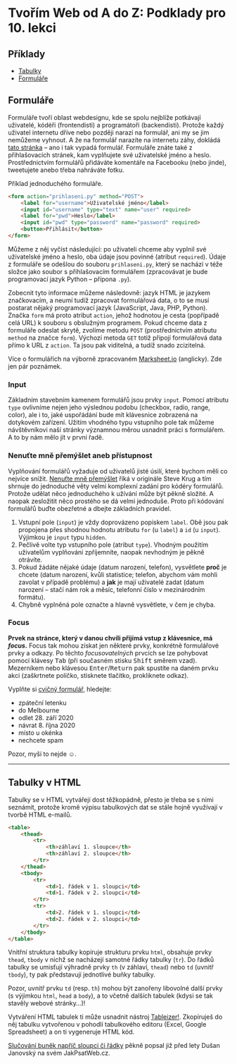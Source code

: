 # Tvořím Web od A do Z: Podklady pro 10. lekci

## Příklady

- [Tabulky](priklady/01-tabulky)
- [Formuláře](priklady/02-formulare)

## Formuláře

Formuláře tvoří oblast webdesignu, kde se spolu nejblíže potkávají uživatelé, kódéři (frontendisti) a programátoři (backendisti). Protože každý uživatel internetu dříve nebo později narazí na formulář, ani my se jim nemůžeme vyhnout. A že na formulář narazíte na internetu záhy, dokládá [tato stránka](https://google.cz) – ano i tak vypadá formulář. Formuláře znáte také z přihlašovacích stránek, kam vyplňujete své uživatelské jméno a heslo. Prostřednictvím formulářů přidáváte komentáře na Facebooku (nebo jinde), tweetujete anebo třeba nahráváte fotku.

Příklad jednoduchého formuláře.

```html
<form action="prihlaseni.py" method="POST">
    <label for="username">Uživatelské jméno</label>
    <input id="username" type="text" name="user" required>
    <label for="pwd">Heslo</label>
    <input id="pwd" type="password" name="password" required>
    <button>Přihlásit</button>
</form>
```

Můžeme z něj vyčíst následující: po uživateli chceme aby vyplnil své uživatelské jméno a heslo, oba údaje jsou povinné (atribut `required`). Údaje z formuláře se odešlou do souboru `prihlaseni.py`, který se nachází v téže složce jako soubor s přihlašovacím formulářem (zpracovávat je bude programovací jazyk Python – přípona `.py`).

Zobecnit tyto informace můžeme následovně: jazyk HTML je jazykem značkovacím, a neumí tudíž zpracovat formulářová data, o to se musí postarat nějaký programovací jazyk (JavaScript, Java, PHP, Python). Značka `form` má proto atribut `action`, jehož hodnotou je cesta (popřípadě celá URL) k souboru s obslužným programem. Pokud chceme data z formuláře odeslat skrytě, zvolíme metodu `POST` (prostřednictvím atributu `method` na značce `form`). Výchozí metoda `GET` totiž připojí formulářová data přímo k URL z `action`. Ta jsou pak viditelná, a tudíž snado zcizitelná.

Více o formulářích na výborně zpracovaném [Marksheet.io](https://marksheet.io/html-forms.html) (anglicky). Zde jen pár poznámek.

### Input

Základním stavebním kamenem formulářů jsou prvky `input`. Pomocí atributu `type` ovlivníme nejen jeho výslednou podobu (checkbox, radio, range, color), ale i to, jaké uspořádání bude mít klávesnice zobrazená na dotykovém zařízení. Užitím vhodného typu vstupního pole tak můžeme návštěvníkovi naší stránky významnou měrou usnadnit práci s formulářem. A to by nám mělo jít v první řadě.

### Nenuťte mně přemýšlet aneb přístupnost

Vyplňování formulářů vyžaduje od uživatelů jisté úsilí, které bychom měli co nejvíce snížit. [Nenuťte mně přemýšlet](https://www.knihydobrovsky.cz/kniha/nenutte-uzivatele-premyslet-85047) říká v originále Steve Krug a tím shrnuje do jednoduché věty velmi komplexní zadání pro kódéry formulářů. Protože udělat něco jednoduchého k užívání může být pěkně složité. A naopak zesložitit něco prostého se dá velmi jednoduše. Proto při kódování formulářů buďte obezřetné a dbejte základních pravidel.

1. Vstupní pole (`input`) je vždy doprovázeno popiskem `label`. Obě jsou pak propojena přes shodnou hodnotu atributu `for` (u `label`) a `id` (u `input`). Výjimkou je `input` typu `hidden`.
2. Pečlivě volte typ vstupního pole (atribut `type`). Vhodným použitím uživatelům vyplňování zpříjemníte, naopak nevhodným je pěkně otrávíte.
3. Pokud žádáte nějaké údaje (datum narození, telefon), vysvětlete **proč** je chcete (datum narození, kvůli statistice; telefon, abychom vám mohli zavolat v případě problému) a **jak** je mají uživatelé zadat (datum narození – stačí nám rok a měsíc, telefonní číslo v mezinárodním formátu).
4. Chybně vyplněná pole označte a hlavně vysvětlete, v čem je chyba.

### Focus

**Prvek na stránce, který v danou chvíli přijímá vstup z klávesnice, má _focus_.** Focus tak mohou získat jen některé prvky, konkrétně formulářové prvky a odkazy. Po těchto _focusovatelných_ prvcích se lze pohybovat pomocí klávesy <kbd>Tab</kbd> (při současném stisku <kbd>Shift</kbd> směrem vzad). Mezerníkem nebo klávesou <kbd>Enter</kbd>/<kbd>Return</kbd> pak spustíte na daném prvku akci (zaškrtnete políčko, stisknete tlačítko, prokliknete odkaz).

Vyplňte si [cvičný formulář](http://udacity.github.io/ud891/lesson2-focus/01-basic-form/), hledejte:

- zpáteční letenku
- do Melbourne
- odlet 28. září 2020
- návrat 8. října 2020
- místo u okénka
- nechcete spam

Pozor, myší to nejde ☺.

---

## Tabulky v HTML

Tabulky se v HTML vytvářejí dost těžkopádně, přesto je třeba se s nimi seznámit, protože kromě výpisu tabulkových dat se stále hojně využívají v tvorbě HTML e-mailů.

```html
<table>
    <thead>
        <tr>
            <th>záhlaví 1. sloupce</th>
            <th>záhlaví 2. sloupce</th>
        </tr>
    </thead>
    <tbody>
        <tr>
            <td>1. řádek v 1. sloupci</td>
            <td>1. řádek v 2. sloupci</td>
        </tr>
        <tr>
            <td>2. řádek v 1. sloupci</td>
            <td>2. řádek v 2. sloupci</td>
        </tr>
    </tbody>
</table>
```

Vnitřní struktura tabulky kopíruje strukturu prvku `html`, obsahuje prvky `thead`, `tbody` v nichž se nacházejí samotné řádky tabulky (`tr`). Do řádků tabulky se umisťují výhradně prvky `th` (v záhlaví, `thead`) nebo `td` (uvnitř `tbody`), ty pak představují jednotlivé buňky tabulky.

Pozor, uvnitř prvku `td` (resp. `th`) mohou být zanořeny libovolné další prvky (s výjimkou `html`, `head` a `body`), a to včetně dalších tabulek (kdysi se tak stavěly webové stránky…)!

Vytváření HTML tabulek ti může usnadnit nástroj [Tableizer!](https://tableizer.journalistopia.com/tableizer.php). Zkopíruješ do něj tabulku vytvořenou v pohodlí tabulkového editoru (Excel, Google Spreadsheet) a on ti vygeneruje HTML kód.

[Slučování buněk napříč sloupci či řádky](https://www.jakpsatweb.cz/tabulky.html#spojovani) pěkně popsal již před lety Dušan Janovský na svém JakPsatWeb.cz.